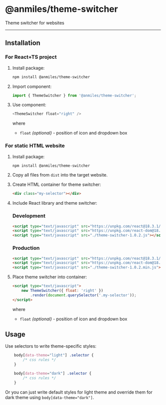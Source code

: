 # @anmiles/theme-switcher

Theme switcher for websites

----

## Installation

### For React+TS project

1. Install package:
	```bash
	npm install @anmiles/theme-switcher
	```

2. Import component:
	```ts
	import { ThemeSwitcher } from '@anmiles/theme-switcher';
	```

3. Use component:
	```ts
	<ThemeSwitcher float="right" />
	```
	where
	- `float` _(optional)_ - position of icon and dropdown box

### For static HTML website

1. Install package:
	```bash
	npm install @anmiles/theme-switcher
	```

2. Copy all files from `dist` into the target website.

4. Create HTML container for theme switcher:

	```html
	<div class="my-selector"></div>
	```

5. Include React library and theme switcher:

	### Development

	```html
	<script type="text/javascript" src="https://unpkg.com/react@18.3.1/umd/react.development.js"></script>
	<script type="text/javascript" src="https://unpkg.com/react-dom@18.3.1/umd/react-dom.development.js"></script>
	<script type="text/javascript" src="./theme-switcher-1.0.2.js"></script>
	```

	### Production

	```html
	<script type="text/javascript" src="https://unpkg.com/react@18.3.1/umd/react.production.min.js"></script>
	<script type="text/javascript" src="https://unpkg.com/react-dom@18.3.1/umd/react-dom.production.min.js"></script>
	<script type="text/javascript" src="./theme-switcher-1.0.2.min.js"></script>
	```

6. Place theme switcher into container:

	```html
	<script type="text/javascript">
		new ThemeSwitcher({ float: 'right' })
			.render(document.querySelector('.my-selector'));
	</script>
	```
	where
	- `float` _(optional)_ - position of icon and dropdown box

## Usage

Use selectors to write theme-specific styles:

```css
	body[data-theme="light"] .selector {
		/* css rules */
	}
```

```css
	body[data-theme="dark"] .selector {
		/* css rules */
	}
```

Or you can just write default styles for light theme and override them for dark theme using `body[data-theme="dark"]`.

